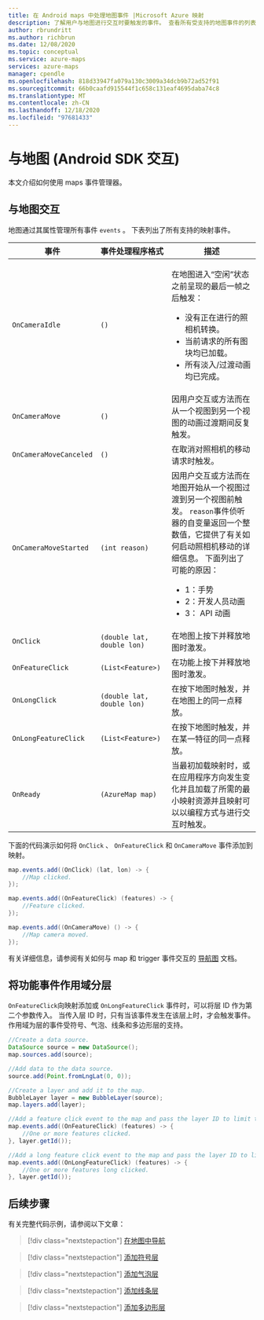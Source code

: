 ```yaml
---
title: 在 Android maps 中处理地图事件 |Microsoft Azure 映射
description: 了解用户与地图进行交互时要触发的事件。 查看所有受支持的地图事件的列表。 请参阅如何使用 Azure Maps Android SDK 来处理事件。
author: rbrundritt
ms.author: richbrun
ms.date: 12/08/2020
ms.topic: conceptual
ms.service: azure-maps
services: azure-maps
manager: cpendle
ms.openlocfilehash: 818d33947fa079a130c3009a34dcb9b72ad52f91
ms.sourcegitcommit: 66b0caafd915544f1c658c131eaf4695daba74c8
ms.translationtype: MT
ms.contentlocale: zh-CN
ms.lasthandoff: 12/18/2020
ms.locfileid: "97681433"
---
```

# <a name="interact-with-the-map-android-sdk"></a>与地图 (Android SDK 交互) 

本文介绍如何使用 maps 事件管理器。

## <a name="interact-with-the-map"></a>与地图交互

地图通过其属性管理所有事件 `events` 。 下表列出了所有支持的映射事件。

| 事件                  | 事件处理程序格式 | 描述 |
|------------------------|----------------------|-------------|
| `OnCameraIdle`         | `()`                 | <p>在地图进入“空闲”状态之前呈现的最后一帧之后触发：<ul><li>没有正在进行的照相机转换。</li><li>当前请求的所有图块均已加载。</li><li>所有淡入/过渡动画均已完成。</li></ul></p> |
| `OnCameraMove`         | `()`                 | 因用户交互或方法而在从一个视图到另一个视图的动画过渡期间反复触发。 |
| `OnCameraMoveCanceled` | `()`                 | 在取消对照相机的移动请求时触发。 |
| `OnCameraMoveStarted`  | `(int reason)`       | 因用户交互或方法而在地图开始从一个视图过渡到另一个视图前触发。 `reason`事件侦听器的自变量返回一个整数值，它提供了有关如何启动照相机移动的详细信息。 下面列出了可能的原因：<ul><li>1：手势</li><li>2：开发人员动画</li><li>3： API 动画</li></ul>   |
| `OnClick`              | `(double lat, double lon)` | 在地图上按下并释放地图时激发。 |
| `OnFeatureClick`       | `(List<Feature>)`    | 在功能上按下并释放地图时激发。  |
| `OnLongClick`          | `(double lat, double lon)` | 在按下地图时触发，并在地图上的同一点释放。 |
| `OnLongFeatureClick `  | `(List<Feature>)`    | 在按下地图时触发，并在某一特征的同一点释放。 |
| `OnReady`              | `(AzureMap map)`     | 当最初加载映射时，或在应用程序方向发生变化并且加载了所需的最小映射资源并且映射可以以编程方式与进行交互时触发。 |

下面的代码演示如何将 `OnClick` 、 `OnFeatureClick` 和 `OnCameraMove` 事件添加到映射。

```java
map.events.add((OnClick) (lat, lon) -> {
    //Map clicked.
});

map.events.add((OnFeatureClick) (features) -> {
    //Feature clicked.
});

map.events.add((OnCameraMove) () -> {
    //Map camera moved.
});
```

有关详细信息，请参阅有关如何与 map 和 trigger 事件交互的 [导航图](how-to-use-android-map-control-library.md#navigating-the-map) 文档。

## <a name="scope-feature-events-to-layer"></a>将功能事件作用域分层

`OnFeatureClick`向映射添加或 `OnLongFeatureClick` 事件时，可以将层 ID 作为第二个参数传入。 当传入层 ID 时，只有当该事件发生在该层上时，才会触发事件。 作用域为层的事件受符号、气泡、线条和多边形层的支持。

```java
//Create a data source.
DataSource source = new DataSource();
map.sources.add(source);

//Add data to the data source.
source.add(Point.fromLngLat(0, 0));

//Create a layer and add it to the map.
BubbleLayer layer = new BubbleLayer(source);
map.layers.add(layer);

//Add a feature click event to the map and pass the layer ID to limit the event to the specified layer.
map.events.add((OnFeatureClick) (features) -> {
    //One or more features clicked.
}, layer.getId());

//Add a long feature click event to the map and pass the layer ID to limit the event to the specified layer.
map.events.add((OnLongFeatureClick) (features) -> {
    //One or more features long clicked.
}, layer.getId());
```

## <a name="next-steps"></a>后续步骤

有关完整代码示例，请参阅以下文章：

> [!div class="nextstepaction"]
> [在地图中导航](how-to-use-android-map-control-library.md#navigating-the-map)

> [!div class="nextstepaction"]
> [添加符号层](how-to-add-symbol-to-android-map.md)

> [!div class="nextstepaction"]
> [添加气泡层](map-add-bubble-layer-android.md)

> [!div class="nextstepaction"]
> [添加线条层](android-map-add-line-layer.md)

> [!div class="nextstepaction"]
> [添加多边形层](how-to-add-shapes-to-android-map.md)
